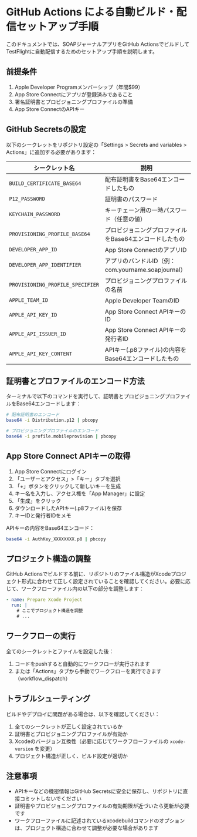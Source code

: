 # GitHub Actions による自動ビルド・配信セットアップ手順

このドキュメントでは、SOAPジャーナルアプリをGitHub ActionsでビルドしてTestFlightに自動配信するためのセットアップ手順を説明します。

## 前提条件

1. Apple Developer Programメンバーシップ（年間$99）
2. App Store Connectにアプリが登録済みであること
3. 署名証明書とプロビジョニングプロファイルの準備
4. App Store ConnectのAPIキー

## GitHub Secretsの設定

以下のシークレットをリポジトリ設定の「Settings > Secrets and variables > Actions」に追加する必要があります：

| シークレット名 | 説明 |
|--------------|------|
| `BUILD_CERTIFICATE_BASE64` | 配布証明書をBase64エンコードしたもの |
| `P12_PASSWORD` | 証明書のパスワード |
| `KEYCHAIN_PASSWORD` | キーチェーン用の一時パスワード（任意の値） |
| `PROVISIONING_PROFILE_BASE64` | プロビジョニングプロファイルをBase64エンコードしたもの |
| `DEVELOPER_APP_ID` | App Store ConnectのアプリID |
| `DEVELOPER_APP_IDENTIFIER` | アプリのバンドルID（例：com.yourname.soapjournal） |
| `PROVISIONING_PROFILE_SPECIFIER` | プロビジョニングプロファイルの名前 |
| `APPLE_TEAM_ID` | Apple Developer TeamのID |
| `APPLE_API_KEY_ID` | App Store Connect APIキーのID |
| `APPLE_API_ISSUER_ID` | App Store Connect APIキーの発行者ID |
| `APPLE_API_KEY_CONTENT` | APIキー(.p8ファイル)の内容をBase64エンコードしたもの |

## 証明書とプロファイルのエンコード方法

ターミナルで以下のコマンドを実行して、証明書とプロビジョニングプロファイルをBase64エンコードします：

```bash
# 配布証明書のエンコード
base64 -i Distribution.p12 | pbcopy

# プロビジョニングプロファイルのエンコード
base64 -i profile.mobileprovision | pbcopy
```

## App Store Connect APIキーの取得

1. App Store Connectにログイン
2. 「ユーザーとアクセス」>「キー」タブを選択
3. 「+」ボタンをクリックして新しいキーを生成
4. キー名を入力し、アクセス権を「App Manager」に設定
5. 「生成」をクリック
6. ダウンロードしたAPIキー(.p8ファイル)を保存
7. キーIDと発行者IDをメモ

APIキーの内容をBase64エンコード：
```bash
base64 -i AuthKey_XXXXXXXX.p8 | pbcopy
```

## プロジェクト構造の調整

GitHub Actionsでビルドする前に、リポジトリのファイル構造がXcodeプロジェクト形式に合わせて正しく設定されていることを確認してください。必要に応じて、ワークフローファイル内の以下の部分を調整します：

```yaml
- name: Prepare Xcode Project
  run: |
    # ここでプロジェクト構造を調整
    # ...
```

## ワークフローの実行

全てのシークレットとファイルを設定した後：

1. コードをpushすると自動的にワークフローが実行されます
2. または「Actions」タブから手動でワークフローを実行できます（workflow_dispatch）

## トラブルシューティング

ビルドやデプロイに問題がある場合は、以下を確認してください：

1. 全てのシークレットが正しく設定されているか
2. 証明書とプロビジョニングプロファイルが有効か
3. Xcodeのバージョン互換性（必要に応じてワークフローファイルの `xcode-version` を変更）
4. プロジェクト構造が正しく、ビルド設定が適切か

## 注意事項

- APIキーなどの機密情報はGitHub Secretsに安全に保存し、リポジトリに直接コミットしないでください
- 証明書やプロビジョニングプロファイルの有効期限が近づいたら更新が必要です
- ワークフローファイルに記述されているxcodebuildコマンドのオプションは、プロジェクト構造に合わせて調整が必要な場合があります